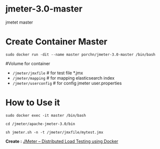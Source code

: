 # jmeter-3.0-master
jmetet master


# Create Container Master
```
sudo docker run -dit --name master porchn/jmeter-3.0-master /bin/bash

```
#Volume for container

* `/jmeter/jmxfile` # for test file *.jmx 
* `/jmeter/mapping`  # for mapping elasticsearch index
* `/jmeter/userconfig` # for config jmeter user.properties

# How to Use it
```
sudo docker exec -it master /bin/bash

cd /jmeter/apache-jmeter-3.0/bin

sh jmeter.sh -n -t /jmeter/jmxfile/mytest.jmx
```


**Create :** [JMeter – Distributed Load Testing using Docker](http://www.testautomationguru.com/jmeter-distributed-load-testing-using-docker/)

